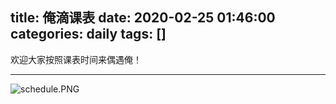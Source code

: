 title: 俺滴课表
date: 2020-02-25 01:46:00
categories: daily
tags: []
---
欢迎大家按照课表时间来偶遇俺！


----------
![schedule.PNG][1]


  [1]: /old_images/2020/02/4250702223.png
